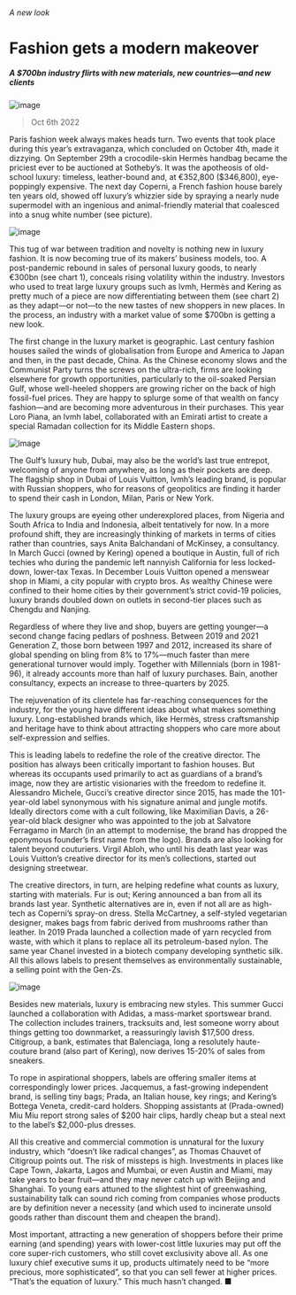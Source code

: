 ###### A new look
# Fashion gets a modern makeover 
##### A $700bn industry flirts with new materials, new countries—and new clients 
![image](images/20221008_WBP001.jpg) 
> Oct 6th 2022 
Paris fashion week always makes heads turn. Two events that took place during this year’s extravaganza, which concluded on October 4th, made it dizzying. On September 29th a crocodile-skin Hermès handbag became the priciest ever to be auctioned at Sotheby’s. It was the apotheosis of old-school luxury: timeless, leather-bound and, at €352,800 ($346,800), eye-poppingly expensive. The next day Coperni, a French fashion house barely ten years old, showed off luxury’s whizzier side by spraying a nearly nude supermodel with an ingenious and animal-friendly material that coalesced into a snug white number (see picture). 
![image](images/20221008_WBC217.png) 

This tug of war between tradition and novelty is nothing new in luxury fashion. It is now becoming true of its makers’ business models, too. A post-pandemic rebound in sales of personal luxury goods, to nearly €300bn (see chart 1), conceals rising volatility within the industry. Investors who used to treat large luxury groups such as lvmh, Hermès and Kering as pretty much of a piece are now differentiating between them (see chart 2) as they adapt—or not—to the new tastes of new shoppers in new places. In the process, an industry with a market value of some $700bn is getting a new look.
The first change in the luxury market is geographic. Last century fashion houses sailed the winds of globalisation from Europe and America to Japan and then, in the past decade, China. As the Chinese economy slows and the Communist Party turns the screws on the ultra-rich, firms are looking elsewhere for growth opportunities, particularly to the oil-soaked Persian Gulf, whose well-heeled shoppers are growing richer on the back of high fossil-fuel prices. They are happy to splurge some of that wealth on fancy fashion—and are becoming more adventurous in their purchases. This year Loro Piana, an lvmh label, collaborated with an Emirati artist to create a special Ramadan collection for its Middle Eastern shops. 
![image](images/20221008_WBC263.png) 

The Gulf’s luxury hub, Dubai, may also be the world’s last true entrepot, welcoming of anyone from anywhere, as long as their pockets are deep. The flagship shop in Dubai of Louis Vuitton, lvmh’s leading brand, is popular with Russian shoppers, who for reasons of geopolitics are finding it harder to spend their cash in London, Milan, Paris or New York.
The luxury groups are eyeing other underexplored places, from Nigeria and South Africa to India and Indonesia, albeit tentatively for now. In a more profound shift, they are increasingly thinking of markets in terms of cities rather than countries, says Anita Balchandani of McKinsey, a consultancy. In March Gucci (owned by Kering) opened a boutique in Austin, full of rich techies who during the pandemic left nannyish California for less locked-down, lower-tax Texas. In December Louis Vuitton opened a menswear shop in Miami, a city popular with crypto bros. As wealthy Chinese were confined to their home cities by their government’s strict covid-19 policies, luxury brands doubled down on outlets in second-tier places such as Chengdu and Nanjing. 
Regardless of where they live and shop, buyers are getting younger—a second change facing pedlars of poshness. Between 2019 and 2021 Generation Z, those born between 1997 and 2012, increased its share of global spending on bling from 8% to 17%—much faster than mere generational turnover would imply. Together with Millennials (born in 1981-96), it already accounts more than half of luxury purchases. Bain, another consultancy, expects an increase to three-quarters by 2025.
The rejuvenation of its clientele has far-reaching consequences for the industry, for the young have different ideas about what makes something luxury. Long-established brands which, like Hermès, stress craftsmanship and heritage have to think about attracting shoppers who care more about self-expression and selfies. 
This is leading labels to redefine the role of the creative director. The position has always been critically important to fashion houses. But whereas its occupants used primarily to act as guardians of a brand’s image, now they are artistic visionaries with the freedom to redefine it. Alessandro Michele, Gucci’s creative director since 2015, has made the 101-year-old label synonymous with his signature animal and jungle motifs. Ideally directors come with a cult following, like Maximilian Davis, a 26-year-old black designer who was appointed to the job at Salvatore Ferragamo in March (in an attempt to modernise, the brand has dropped the eponymous founder’s first name from the logo). Brands are also looking for talent beyond couturiers. Virgil Abloh, who until his death last year was Louis Vuitton’s creative director for its men’s collections, started out designing streetwear.
The creative directors, in turn, are helping redefine what counts as luxury, starting with materials. Fur is out; Kering announced a ban from all its brands last year. Synthetic alternatives are in, even if not all are as high-tech as Coperni’s spray-on dress. Stella McCartney, a self-styled vegetarian designer, makes bags from fabric derived from mushrooms rather than leather. In 2019 Prada launched a collection made of yarn recycled from waste, with which it plans to replace all its petroleum-based nylon. The same year Chanel invested in a biotech company developing synthetic silk. All this allows labels to present themselves as environmentally sustainable, a selling point with the Gen-Zs.
![image](images/20221008_WBC227.png) 

Besides new materials, luxury is embracing new styles. This summer Gucci launched a collaboration with Adidas, a mass-market sportswear brand. The collection includes trainers, tracksuits and, lest someone worry about things getting too downmarket, a reassuringly lavish $17,500 dress. Citigroup, a bank, estimates that Balenciaga, long a resolutely haute-couture brand (also part of Kering), now derives 15-20% of sales from sneakers. 
To rope in aspirational shoppers, labels are offering smaller items at correspondingly lower prices. Jacquemus, a fast-growing independent brand, is selling tiny bags; Prada, an Italian house, key rings; and Kering’s Bottega Veneta, credit-card holders. Shopping assistants at (Prada-owned) Miu Miu report strong sales of $200 hair clips, hardly cheap but a steal next to the label’s $2,000-plus dresses. 
All this creative and commercial commotion is unnatural for the luxury industry, which “doesn’t like radical changes”, as Thomas Chauvet of Citigroup points out. The risk of missteps is high. Investments in places like Cape Town, Jakarta, Lagos and Mumbai, or even Austin and Miami, may take years to bear fruit—and they may never catch up with Beijing and Shanghai. To young ears attuned to the slightest hint of greenwashing, sustainability talk can sound rich coming from companies whose products are by definition never a necessity (and which used to incinerate unsold goods rather than discount them and cheapen the brand). 
Most important, attracting a new generation of shoppers before their prime earning (and spending) years with lower-cost little luxuries may put off the core super-rich customers, who still covet exclusivity above all. As one luxury chief executive sums it up, products ultimately need to be “more precious, more sophisticated”, so that you can sell fewer at higher prices. “That’s the equation of luxury.” This much hasn’t changed. ■

